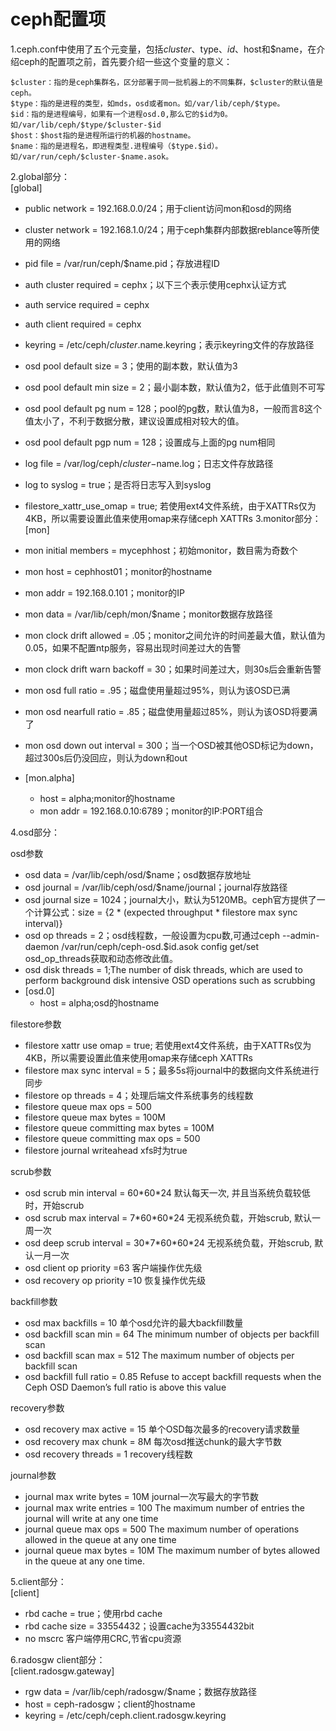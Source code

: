 # ceph配置项 #
1.ceph.conf中使用了五个元变量，包括$cluster、$type、$id、$host和$name，在介绍ceph的配置项之前，首先要介绍一些这个变量的意义：  

    $cluster：指的是ceph集群名，区分部署于同一批机器上的不同集群，$cluster的默认值是ceph。
    $type：指的是进程的类型，如mds，osd或者mon。如/var/lib/ceph/$type。
    $id：指的是进程编号，如果有一个进程osd.0,那么它的$id为0。如/var/lib/ceph/$type/$cluster-$id
    $host：$host指的是进程所运行的机器的hostname。
    $name：指的是进程名，即进程类型.进程编号（$type.$id）。如/var/run/ceph/$cluster-$name.asok。
2.global部分：   
[global]

* public network   = 192.168.0.0/24；用于client访问mon和osd的网络
* cluster network  = 192.168.1.0/24；用于ceph集群内部数据reblance等所使用的网络
* pid file         = /var/run/ceph/$name.pid；存放进程ID
* auth cluster required  = cephx；以下三个表示使用cephx认证方式
* auth service required  = cephx
* auth client required   = cephx
* keyring = /etc/ceph/$cluster.$name.keyring；表示keyring文件的存放路径
* osd pool default size  = 3；使用的副本数，默认值为3
* osd pool default min size  = 2；最小副本数，默认值为2，低于此值则不可写
* osd pool default pg num    = 128；pool的pg数，默认值为8，一般而言8这个值太小了，不利于数据分散，建议设置成相对较大的值。
* osd pool default pgp num   = 128；设置成与上面的pg num相同
* log file                   = /var/log/ceph/$cluster-$name.log；日志文件存放路径
* log to syslog              = true；是否将日志写入到syslog
* filestore_xattr_use_omap   = true; 若使用ext4文件系统，由于XATTRs仅为4KB，所以需要设置此值来使用omap来存储ceph XATTRs 
3.monitor部分：  
[mon]  

* mon initial members        = mycephhost；初始monitor，数目需为奇数个
* mon host                   = cephhost01；monitor的hostname
* mon addr                   = 192.168.0.101；monitor的IP
* mon data                   = /var/lib/ceph/mon/$name；monitor数据存放路径
* mon clock drift allowed    = .05；monitor之间允许的时间差最大值，默认值为0.05，如果不配置ntp服务，容易出现时间差过大的告警
* mon clock drift warn backoff = 30；如果时间差过大，则30s后会重新告警
* mon osd full ratio         = .95；磁盘使用量超过95%，则认为该OSD已满
* mon osd nearfull ratio     = .85；磁盘使用量超过85%，则认为该OSD将要满了
* mon osd down out interval  = 300；当一个OSD被其他OSD标记为down，超过300s后仍没回应，则认为down和out
* [mon.alpha]
  * host                     = alpha;monitor的hostname
  * mon addr                 = 192.168.0.10:6789；monitor的IP:PORT组合
  
4.osd部分：  

osd参数

* osd data                 = /var/lib/ceph/osd/$name；osd数据存放地址
* osd journal              = /var/lib/ceph/osd/$name/journal；journal存放路径
* osd journal size         = 1024；journal大小，默认为5120MB。ceph官方提供了一个计算公式：size = {2 * (expected throughput * filestore max sync interval)}
* osd op threads           = 2；osd线程数，一般设置为cpu数,可通过ceph --admin-daemon /var/run/ceph/ceph-osd.$id.asok config get/set osd_op_threads获取和动态修改此值。
* osd disk threads         = 1;The number of disk threads, which are used to perform background disk intensive OSD operations such as scrubbing
* [osd.0]
  * host                     = alpha;osd的hostname

filestore参数

* filestore xattr use omap = true; 若使用ext4文件系统，由于XATTRs仅为4KB，所以需要设置此值来使用omap来存储ceph XATTRs 
* filestore max sync interval = 5；最多5s将journal中的数据向文件系统进行同步
* filestore op threads     = 4；处理后端文件系统事务的线程数
* filestore queue max ops = 500
* filestore queue max bytes = 100M
* filestore queue committing max bytes = 100M
* filestore queue committing max ops = 500
* filestore journal writeahead xfs时为true

scrub参数

* osd scrub min interval = 60\*60\*24 默认每天一次, 并且当系统负载较低时，开始scrub
* osd scrub max interval = 7\*60\*60\*24  无视系统负载，开始scrub, 默认一周一次
* osd deep scrub interval = 30\*7\*60\*60\*24  无视系统负载，开始scrub, 默认一月一次
* osd client op priority  =63 客户端操作优先级
* osd recovery op priority =10 恢复操作优先级

backfill参数

* osd max backfills   = 10 单个osd允许的最大backfill数量
* osd backfill scan min = 64   The minimum number of objects per backfill scan
* osd backfill scan max = 512   The maximum number of objects per backfill scan
* osd backfill full ratio  = 0.85 Refuse to accept backfill requests when the Ceph OSD Daemon’s full ratio is above this value

recovery参数

* osd recovery max active = 15 单个OSD每次最多的recovery请求数量
* osd recovery max chunk = 8M 每次osd推送chunk的最大字节数
* osd recovery threads = 1 recovery线程数

journal参数

* journal max write bytes = 10M journal一次写最大的字节数
* journal max write entries = 100 The maximum number of entries the journal will write at any one time
* journal queue max ops = 500 The maximum number of operations allowed in the queue at any one time
* journal queue max bytes = 10M  The maximum number of bytes allowed in the queue at any one time. 

  
5.client部分：  
[client]

* rbd cache                 = true；使用rbd cache
* rbd cache size            = 33554432；设置cache为33554432bit
* no mscrc                  客户端停用CRC,节省cpu资源

6.radosgw client部分：   
[client.radosgw.gateway]

* rgw data                  = /var/lib/ceph/radosgw/$name；数据存放路径
* host                      =  ceph-radosgw；client的hostname
* keyring                   = /etc/ceph/ceph.client.radosgw.keyring
